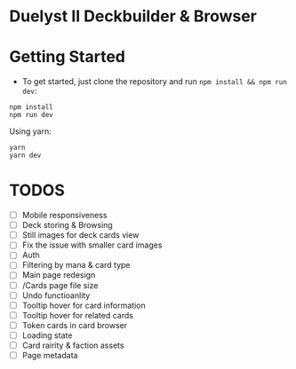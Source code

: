 # Duelyst II Deckbuilder & Browser

# Getting Started
- To get started, just clone the repository and run `npm install && npm run dev`:
```
npm install
npm run dev
```
Using yarn:
```
yarn
yarn dev
```

# TODOS

- [ ] Mobile responsiveness
-	[ ] Deck storing & Browsing
- [ ] Still images for deck cards view
- [ ]	Fix the issue with smaller card images
- [ ] Auth
- [ ] Filtering by mana & card type
- [ ] Main page redesign
- [ ] /Cards page file size
- [ ] Undo functioanlity
- [ ] Tooltip hover for card information
- [ ] Tooltip hover for related cards
- [ ] Token cards in card browser
- [ ] Loading state
- [ ] Card rairity & faction assets
- [ ] Page metadata
